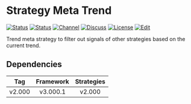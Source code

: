 # Strategy Meta Trend

[![Status][gha-image-check-master]][gha-link-check-master]
[![Status][gha-image-compile-master]][gha-link-compile-master]
[![Channel][tg-channel-image]][tg-channel-link]
[![Discuss][gh-discuss-badge]][gh-discuss-link]
[![License][license-image]][license-link]
[![Edit][gh-edit-badge]][gh-edit-link]

Trend meta strategy to filter out
signals of other strategies based on the current trend.

## Dependencies

| Tag      | Framework | Strategies |
|:--------:|:---------:|:----------:|
| v2.000   | v3.000.1  | v2.000     |

<!-- Named links -->

[gh-discuss-badge]: https://img.shields.io/badge/Discussions-Q&A-blue.svg?logo=github
[gh-discuss-link]: https://github.com/EA31337/EA31337-Strategies/discussions

[gh-edit-badge]: https://img.shields.io/badge/GitHub-edit-purple.svg?logo=github
[gh-edit-link]: https://github.dev/EA31337/Strategy-Meta_Trend

[gha-link-check-master]: https://github.com/EA31337/Strategy-Meta_Trend/actions?query=workflow:Check+branch%3Amaster
[gha-image-check-master]: https://github.com/EA31337/Strategy-Meta_Trend/workflows/Check/badge.svg?branch=master
[gha-link-compile-master]: https://github.com/EA31337/Strategy-Meta_Trend/actions?query=workflow:Compile+branch%3Amaster
[gha-image-compile-master]: https://github.com/EA31337/Strategy-Meta_Trend/workflows/Compile/badge.svg?branch=master

[tg-channel-image]: https://img.shields.io/badge/Telegram-join-0088CC.svg?logo=telegram
[tg-channel-link]: https://t.me/EA31337

[license-image]: https://img.shields.io/github/license/EA31337/EA31337-Strategies.svg
[license-link]: https://tldrlegal.com/license/gnu-general-public-license-v3-(gpl-3)
